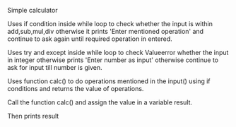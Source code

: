 Simple calculator

Uses if condition inside while loop to check whether the input is within add,sub,mul,div otherwise it prints 'Enter mentioned operation' and continue to ask again until required operation in entered.

Uses try and except inside while loop to check Valueerror whether the input in integer otherwise prints 'Enter number as input' otherwise continue to ask for input till number is given.

Uses function calc() to do operations mentioned in the input() using if conditions and returns the value of operations.

Call the function calc() and assign the value in a variable result.

Then prints result
